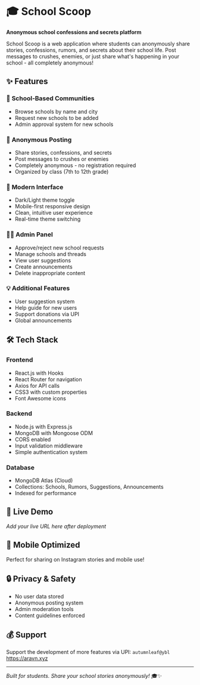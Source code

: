 # 🎓 School Scoop

**Anonymous school confessions and secrets platform**

School Scoop is a web application where students can anonymously share stories, confessions, rumors, and secrets about their school life. Post messages to crushes, enemies, or just share what's happening in your school - all completely anonymous!

## ✨ Features

### 🏫 **School-Based Communities**
- Browse schools by name and city
- Request new schools to be added
- Admin approval system for new schools

### 📱 **Anonymous Posting**
- Share stories, confessions, and secrets
- Post messages to crushes or enemies  
- Completely anonymous - no registration required
- Organized by class (7th to 12th grade)

### 🎨 **Modern Interface**
- Dark/Light theme toggle
- Mobile-first responsive design
- Clean, intuitive user experience
- Real-time theme switching

### 👨‍💼 **Admin Panel**
- Approve/reject new school requests
- Manage schools and threads
- View user suggestions
- Create announcements
- Delete inappropriate content

### 💡 **Additional Features**
- User suggestion system
- Help guide for new users
- Support donations via UPI
- Global announcements

## 🛠️ **Tech Stack**

### **Frontend**
- React.js with Hooks
- React Router for navigation
- Axios for API calls
- CSS3 with custom properties
- Font Awesome icons

### **Backend**
- Node.js with Express.js
- MongoDB with Mongoose ODM
- CORS enabled
- Input validation middleware
- Simple authentication system

### **Database**
- MongoDB Atlas (Cloud)
- Collections: Schools, Rumors, Suggestions, Announcements
- Indexed for performance

## 🚀 **Live Demo**
*Add your live URL here after deployment*

## 📱 **Mobile Optimized**
Perfect for sharing on Instagram stories and mobile use!

## 🔒 **Privacy & Safety**
- No user data stored
- Anonymous posting system
- Admin moderation tools
- Content guidelines enforced

## 💰 **Support**
Support the development of more features via UPI: `autumnleaf@ybl`
https://aravn.xyz

---

*Built for students. Share your school stories anonymously!* 🎓✨